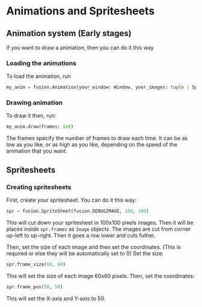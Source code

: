 # Animations and Spritesheets

## Animation system (Early stages)
If you want to draw a animation, then you can do it this way

### Loading the animations
To load the animation, run
```python
my_anim = fusion.Animation(your_window: Window, your_images: tuple | Spritesheet)
```

### Drawing animation
To draw it then, run:
```python
my_anim.draw(frames: int)
```
The frames specify the number of frames to draw each time. It can be as low as you like, or as high as you like, depending on the speed of the animation that you want.

## Spritesheets
### Creating spritesheets
First, create your spritesheet. You can do it this way:
```python
spr = fusion.SpriteSheet(fusion.DEBUGIMAGE, 100, 100)
```
This will cut down your spritesheet in 100x100 pixels images. Then it will be places inside `spr.frames` as `Image` objects. The images are cut from corner up-left to up-right. Then it goes a row lower and cuts futher. 

Then, set the size of each image and then set the coordinates. (This is required or else they will be automatically set to 0)
Set the size:
```python
spr.frame_size(60, 60)
```

This will set the size of each image 60x60 pixels. 
Then, set the coordinates:
```python
spr.frame_pos(50, 50)
```
This will set the X-axis and Y-axis to 50.